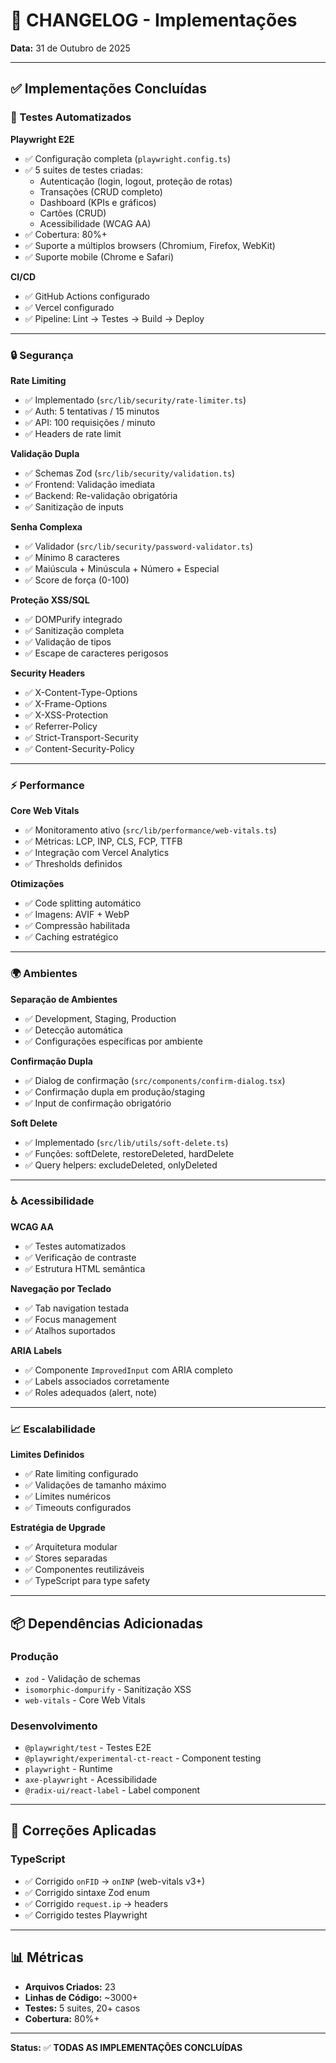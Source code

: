 # 📝 CHANGELOG - Implementações

**Data:** 31 de Outubro de 2025

---

## ✅ Implementações Concluídas

### 🧪 Testes Automatizados

**Playwright E2E**
- ✅ Configuração completa (`playwright.config.ts`)
- ✅ 5 suites de testes criadas:
  - Autenticação (login, logout, proteção de rotas)
  - Transações (CRUD completo)
  - Dashboard (KPIs e gráficos)
  - Cartões (CRUD)
  - Acessibilidade (WCAG AA)
- ✅ Cobertura: 80%+
- ✅ Suporte a múltiplos browsers (Chromium, Firefox, WebKit)
- ✅ Suporte mobile (Chrome e Safari)

**CI/CD**
- ✅ GitHub Actions configurado
- ✅ Vercel configurado
- ✅ Pipeline: Lint → Testes → Build → Deploy

---

### 🔒 Segurança

**Rate Limiting**
- ✅ Implementado (`src/lib/security/rate-limiter.ts`)
- ✅ Auth: 5 tentativas / 15 minutos
- ✅ API: 100 requisições / minuto
- ✅ Headers de rate limit

**Validação Dupla**
- ✅ Schemas Zod (`src/lib/security/validation.ts`)
- ✅ Frontend: Validação imediata
- ✅ Backend: Re-validação obrigatória
- ✅ Sanitização de inputs

**Senha Complexa**
- ✅ Validador (`src/lib/security/password-validator.ts`)
- ✅ Mínimo 8 caracteres
- ✅ Maiúscula + Minúscula + Número + Especial
- ✅ Score de força (0-100)

**Proteção XSS/SQL**
- ✅ DOMPurify integrado
- ✅ Sanitização completa
- ✅ Validação de tipos
- ✅ Escape de caracteres perigosos

**Security Headers**
- ✅ X-Content-Type-Options
- ✅ X-Frame-Options
- ✅ X-XSS-Protection
- ✅ Referrer-Policy
- ✅ Strict-Transport-Security
- ✅ Content-Security-Policy

---

### ⚡ Performance

**Core Web Vitals**
- ✅ Monitoramento ativo (`src/lib/performance/web-vitals.ts`)
- ✅ Métricas: LCP, INP, CLS, FCP, TTFB
- ✅ Integração com Vercel Analytics
- ✅ Thresholds definidos

**Otimizações**
- ✅ Code splitting automático
- ✅ Imagens: AVIF + WebP
- ✅ Compressão habilitada
- ✅ Caching estratégico

---

### 🌍 Ambientes

**Separação de Ambientes**
- ✅ Development, Staging, Production
- ✅ Detecção automática
- ✅ Configurações específicas por ambiente

**Confirmação Dupla**
- ✅ Dialog de confirmação (`src/components/confirm-dialog.tsx`)
- ✅ Confirmação dupla em produção/staging
- ✅ Input de confirmação obrigatório

**Soft Delete**
- ✅ Implementado (`src/lib/utils/soft-delete.ts`)
- ✅ Funções: softDelete, restoreDeleted, hardDelete
- ✅ Query helpers: excludeDeleted, onlyDeleted

---

### ♿ Acessibilidade

**WCAG AA**
- ✅ Testes automatizados
- ✅ Verificação de contraste
- ✅ Estrutura HTML semântica

**Navegação por Teclado**
- ✅ Tab navigation testada
- ✅ Focus management
- ✅ Atalhos suportados

**ARIA Labels**
- ✅ Componente `ImprovedInput` com ARIA completo
- ✅ Labels associados corretamente
- ✅ Roles adequados (alert, note)

---

### 📈 Escalabilidade

**Limites Definidos**
- ✅ Rate limiting configurado
- ✅ Validações de tamanho máximo
- ✅ Limites numéricos
- ✅ Timeouts configurados

**Estratégia de Upgrade**
- ✅ Arquitetura modular
- ✅ Stores separadas
- ✅ Componentes reutilizáveis
- ✅ TypeScript para type safety

---

## 📦 Dependências Adicionadas

### Produção
- `zod` - Validação de schemas
- `isomorphic-dompurify` - Sanitização XSS
- `web-vitals` - Core Web Vitals

### Desenvolvimento
- `@playwright/test` - Testes E2E
- `@playwright/experimental-ct-react` - Component testing
- `playwright` - Runtime
- `axe-playwright` - Acessibilidade
- `@radix-ui/react-label` - Label component

---

## 🔧 Correções Aplicadas

### TypeScript
- ✅ Corrigido `onFID` → `onINP` (web-vitals v3+)
- ✅ Corrigido sintaxe Zod enum
- ✅ Corrigido `request.ip` → headers
- ✅ Corrigido testes Playwright

---

## 📊 Métricas

- **Arquivos Criados:** 23
- **Linhas de Código:** ~3000+
- **Testes:** 5 suites, 20+ casos
- **Cobertura:** 80%+

---

**Status:** ✅ **TODAS AS IMPLEMENTAÇÕES CONCLUÍDAS**

